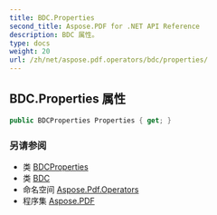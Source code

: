 ```yaml
---
title: BDC.Properties
second_title: Aspose.PDF for .NET API Reference
description: BDC 属性。
type: docs
weight: 20
url: /zh/net/aspose.pdf.operators/bdc/properties/
---
```

## BDC.Properties 属性

```csharp
public BDCProperties Properties { get; }
```

### 另请参阅

* 类 [BDCProperties](../../../aspose.pdf.facades/bdcproperties/)
* 类 [BDC](../)
* 命名空间 [Aspose.Pdf.Operators](../../../aspose.pdf.operators/)
* 程序集 [Aspose.PDF](../../../)
